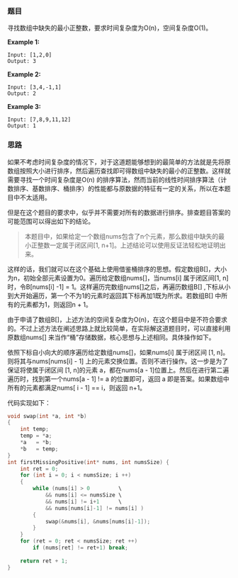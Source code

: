 ### 题目

寻找数组中缺失的最小正整数，要求时间复杂度为O(n)，空间复杂度O(1)。

**Example 1:**

```
Input: [1,2,0]
Output: 3
```

**Example 2:**

```
Input: [3,4,-1,1]
Output: 2
```

**Example 3:**

```
Input: [7,8,9,11,12]
Output: 1
```

### 思路

如果不考虑时间复杂度的情况下，对于这道题能够想到的最简单的方法就是先将原数组按照大小进行排序，然后遍历查找即可得数组中缺失的最小的正整数。这样就需要寻找一个时间复杂度是O(n) 的排序算法，然而当前的线性时间排序算法（计数排序、基数排序、桶排序）的性能都与原数据的特征有一定的关系，所以在本题目中不太适用。

但是在这个题目的要求中，似乎并不需要对所有的数据进行排序。排查题目答案的可能范围可以得出如下的结论。

> 本题目中，如果给定一个数组nums包含了n个元素，那么数组中缺失的最小正整数一定属于闭区间[1, n+1]。上述结论可以使用反证法轻松地证明出来。

这样的话，我们就可以在这个基础上使用借鉴桶排序的思想。假定数组B[]，大小为n，初始全部元素设置为0。遍历给定数组nums[]，当nums[i] 属于闭区间[1, n]时，令B[nums[i] -1] = 1。这样遍历完数组nums[]之后，再遍历数组B[] ,下标从小到大开始遍历，第一个不为1的元素时返回其下标再加1既为所求。若数组B[] 中所有的元素都为1，则返回n + 1。

由于申请了数组B[]，上述方法的空间复杂度为O(n)，在这个题目中是不符合要求的。不过上述方法在阐述思路上就比较简单，在实际解这道题目时，可以直接利用原数组nums[] 来当作“桶”存储数据，核心思想与上述相同。具体操作如下。

依照下标自小向大的顺序遍历给定数组nums[]，如果nums[i] 属于闭区间 [1, n]。则将其与nums[nums[i] - 1] 上的元素交换位置。否则不进行操作。这一步是为了保证将使属于闭区间 [1, n]的元素 a，都在nums[a - 1]位置上。然后在进行第二遍遍历时，找到第一个nums[a - 1] != a 的位置即可，返回 a 即是答案。如果数组中所有的元素都满足nums[ i - 1] == i，则返回 n+1。

代码实现如下：

```c
void swap(int *a, int *b)
{
    int temp;
    temp = *a;
    *a   = *b;
    *b   = temp;
}
int firstMissingPositive(int* nums, int numsSize) {
    int ret = 0;
    for (int i = 0; i < numsSize; i ++)
    {
        while (nums[i] > 0         \ 
            && nums[i] <= numsSize \
            && nums[i] != i+1      \
            && nums[nums[i]-1] != nums[i] )
        {
            swap(&nums[i], &nums[nums[i]-1]);
        }
    }
    for (ret = 0; ret < numsSize; ret ++)
        if (nums[ret] != ret+1) break;
    
    return ret + 1;
}
```